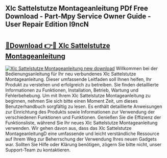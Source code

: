 ## Xlc Sattelstutze Montageanleitung PDf Free Download - Part-Mpy Service Owner Guide - User Repair Edition I9ncN

# <h2><a href="http://df8jy9.blite.top/?on=Xlc+Sattelstutze+Montageanleitung">🔗Download 👉🔴 Xlc Sattelstutze Montageanleitung</a></h2>

[![Xlc Sattelstutze Montageanleitung new download](https://i.imgur.com/lujVjoI.png)](http://df8jy9.blite.top/?on=Xlc+Sattelstutze+Montageanleitung)
Willkommen bei der Bedienungsanleitung für Ihr neu verbundenes Xlc Sattelstutze Montageanleitung. Dieser umfassende Leitfaden soll Ihnen helfen, Ihr Produkt zu verstehen und erfolgreich zu betreiben. Sie finden detaillierte Informationen zu Funktionen, Installation, Betrieb, Wartung und Fehlerbehebung. Um mit Ihrem Xlc Sattelstutze Montageanleitung zu beginnen, nehmen Sie sich bitte einen Moment Zeit, um dieses Benutzerhandbuch sorgfältig zu lesen. Es enthält detaillierte Anweisungen zur Einrichtung des Produkts sowie Informationen zur Verwendung der verschiedenen Funktionen und Funktionen. Genießen Sie die Effizienz der Funktionsliste, während Sie Ihr neues Xlc Sattelstutze Montageanleitung verwenden. Wir gehen davon aus, dass das Xlc Sattelstutze MontageanleitungD eine umfassende und leicht verständliche Ressource auf Ihrem Weg zur Beherrschung der Verwendung Ihres neuen Gadgets war. Sollten Sie Hilfe oder Klärung benötigen, zögern Sie bitte nicht, unser Support-Team zu kontaktieren.
